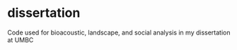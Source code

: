 # dissertation
Code used for bioacoustic, landscape, and social analysis in my dissertation at UMBC
